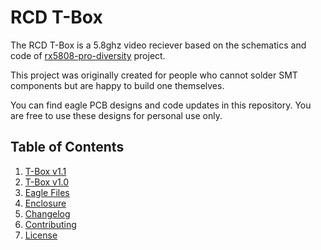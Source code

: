 # RCD T-Box
The RCD T-Box is a 5.8ghz video reciever based on the schematics and code of [rx5808-pro-diversity](https://github.com/sheaivey/rx5808-pro-diversity) project.

This project was originally created for people who cannot solder SMT components but are happy to build one themselves.

You can find eagle PCB designs and code updates in this repository. You are free to use these designs for personal use only. 

## Table of Contents
1. [T-Box v1.1]()
2. [T-Box v1.0]()
3. [Eagle Files]()
4. [Enclosure]()
5. [Changelog]()
5. [Contributing]()
6. [License]()
